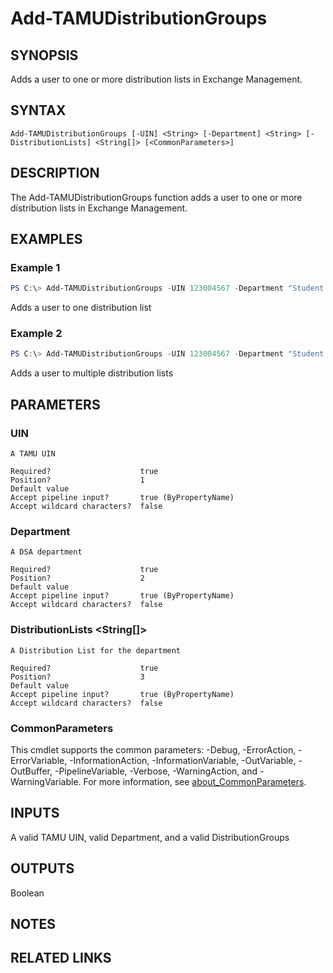 # Add-TAMUDistributionGroups

## SYNOPSIS

Adds a user to one or more distribution lists in Exchange Management.

## SYNTAX

```
Add-TAMUDistributionGroups [-UIN] <String> [-Department] <String> [-DistributionLists] <String[]> [<CommonParameters>]
```

## DESCRIPTION

The Add-TAMUDistributionGroups function adds a user to one or more distribution lists in Exchange Management.

## EXAMPLES

### Example 1

```powershell
PS C:\> Add-TAMUDistributionGroups -UIN 123004567 -Department "Student Affairs IT" -DistributionLists "DSA - DL - DoIT Service Desk Techs"
```

Adds a user to one distribution list

### Example 2

```powershell
PS C:\> Add-TAMUDistributionGroups -UIN 123004567 -Department "Student Affairs IT" -DistributionLists "DSA - DL - DoIT Service Desk Techs","DSA - DL - DoIT Student Workers"
```

Adds a user to multiple distribution lists

## PARAMETERS

### UIN <String>

    A TAMU UIN

    Required?                    true
    Position?                    1
    Default value
    Accept pipeline input?       true (ByPropertyName)
    Accept wildcard characters?  false

### Department <String>

    A DSA department

    Required?                    true
    Position?                    2
    Default value
    Accept pipeline input?       true (ByPropertyName)
    Accept wildcard characters?  false

### DistributionLists <String[]>

    A Distribution List for the department

    Required?                    true
    Position?                    3
    Default value
    Accept pipeline input?       true (ByPropertyName)
    Accept wildcard characters?  false

### CommonParameters

This cmdlet supports the common parameters: -Debug, -ErrorAction, -ErrorVariable, -InformationAction, -InformationVariable, -OutVariable, -OutBuffer, -PipelineVariable, -Verbose, -WarningAction, and -WarningVariable. For more information, see [about_CommonParameters](http://go.microsoft.com/fwlink/?LinkID=113216).

## INPUTS

A valid TAMU UIN, valid Department, and a valid DistributionGroups

## OUTPUTS

Boolean

## NOTES

## RELATED LINKS
